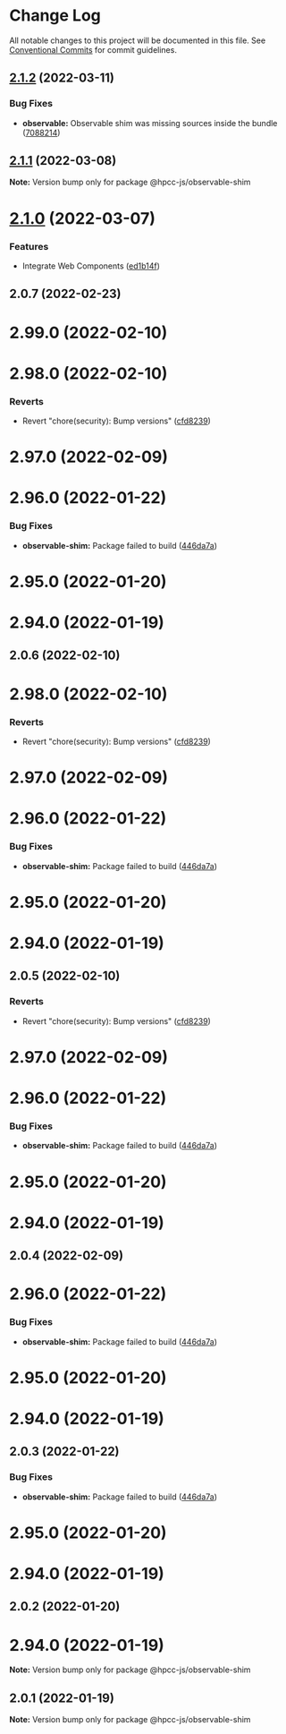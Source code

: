 # Change Log

All notable changes to this project will be documented in this file.
See [Conventional Commits](https://conventionalcommits.org) for commit guidelines.

## [2.1.2](https://github.com/hpcc-systems/Visualization/compare/@hpcc-js/observable-shim@2.1.1...@hpcc-js/observable-shim@2.1.2) (2022-03-11)


### Bug Fixes

* **observable:**  Observable shim was missing sources inside the bundle ([7088214](https://github.com/hpcc-systems/Visualization/commit/70882146c0a0f04c5f1f6533323a228decd62d49))





## [2.1.1](https://github.com/hpcc-systems/Visualization/compare/@hpcc-js/observable-shim@2.1.0...@hpcc-js/observable-shim@2.1.1) (2022-03-08)

**Note:** Version bump only for package @hpcc-js/observable-shim





# [2.1.0](https://github.com/hpcc-systems/Visualization/compare/@hpcc-js/observable-shim@2.0.7...@hpcc-js/observable-shim@2.1.0) (2022-03-07)


### Features

* Integrate Web Components ([ed1b14f](https://github.com/hpcc-systems/Visualization/commit/ed1b14f1cc8a82a4fbde1cf6767a0195bc16933b))





## 2.0.7 (2022-02-23)



# 2.99.0 (2022-02-10)



# 2.98.0 (2022-02-10)


### Reverts

* Revert "chore(security): Bump versions" ([cfd8239](https://github.com/hpcc-systems/Visualization/commit/cfd8239224493eacb8805cf43c2ca2c7cedf915b))



# 2.97.0 (2022-02-09)



# 2.96.0 (2022-01-22)


### Bug Fixes

* **observable-shim:**  Package failed to build ([446da7a](https://github.com/hpcc-systems/Visualization/commit/446da7a1ee09a6bd36c260fdb471501577bd4754))



# 2.95.0 (2022-01-20)



# 2.94.0 (2022-01-19)






## 2.0.6 (2022-02-10)



# 2.98.0 (2022-02-10)


### Reverts

* Revert "chore(security): Bump versions" ([cfd8239](https://github.com/hpcc-systems/Visualization/commit/cfd8239224493eacb8805cf43c2ca2c7cedf915b))



# 2.97.0 (2022-02-09)



# 2.96.0 (2022-01-22)


### Bug Fixes

* **observable-shim:**  Package failed to build ([446da7a](https://github.com/hpcc-systems/Visualization/commit/446da7a1ee09a6bd36c260fdb471501577bd4754))



# 2.95.0 (2022-01-20)



# 2.94.0 (2022-01-19)






## 2.0.5 (2022-02-10)


### Reverts

* Revert "chore(security): Bump versions" ([cfd8239](https://github.com/hpcc-systems/Visualization/commit/cfd8239224493eacb8805cf43c2ca2c7cedf915b))



# 2.97.0 (2022-02-09)



# 2.96.0 (2022-01-22)


### Bug Fixes

* **observable-shim:**  Package failed to build ([446da7a](https://github.com/hpcc-systems/Visualization/commit/446da7a1ee09a6bd36c260fdb471501577bd4754))



# 2.95.0 (2022-01-20)



# 2.94.0 (2022-01-19)






## 2.0.4 (2022-02-09)



# 2.96.0 (2022-01-22)


### Bug Fixes

* **observable-shim:**  Package failed to build ([446da7a](https://github.com/hpcc-systems/Visualization/commit/446da7a1ee09a6bd36c260fdb471501577bd4754))



# 2.95.0 (2022-01-20)



# 2.94.0 (2022-01-19)






## 2.0.3 (2022-01-22)


### Bug Fixes

* **observable-shim:**  Package failed to build ([446da7a](https://github.com/hpcc-systems/Visualization/commit/446da7a1ee09a6bd36c260fdb471501577bd4754))



# 2.95.0 (2022-01-20)



# 2.94.0 (2022-01-19)






## 2.0.2 (2022-01-20)



# 2.94.0 (2022-01-19)

**Note:** Version bump only for package @hpcc-js/observable-shim






## 2.0.1 (2022-01-19)

**Note:** Version bump only for package @hpcc-js/observable-shim
